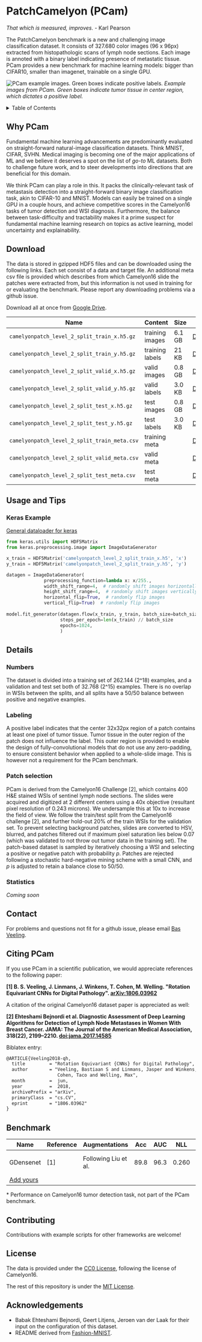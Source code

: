# PatchCamelyon (PCam)
_That which is measured, improves._ - Karl Pearson

The PatchCamelyon benchmark is a new and challenging image classification dataset. It consists of 327.680 color images (96 x 96px) extracted from histopathologic scans of lymph node sections. Each image is annoted with a binary label indicating presence of metastatic tissue. PCam provides a new benchmark for machine learning models: bigger than CIFAR10, smaller than imagenet, trainable on a single GPU.

![PCam example images. Green boxes indicate positive labels.](https://github.com/basveeling/pcam/blob/master/pcam.jpg)
*Example images from PCam. Green boxes indicate tumor tissue in center region, which dictates a positive label.*

<details><summary>Table of Contents</summary><p>

* [Why PCam](#why-pcam)
* [Download](#download)
* [Details](#details)
* [Usage and Tips](#usage-and-tips)
* [Benchmark](#benchmark)
* [Visualization](#visualization)
* [Contributing](#contributing)
* [Contact](#contact)
* [Citing PCam](#citing-pcam)
* [License](#license)
</p></details><p></p>

## Why PCam
Fundamental machine learning advancements are predominantly evaluated on straight-forward natural-image classification datasets. Think MNIST, CIFAR, SVHN. Medical imaging is becoming one of the major applications of ML and we believe it deserves a spot on the list of _go-to_ ML datasets. Both to challenge future work, and to steer developments into directions that are beneficial for this domain.

We think PCam can play a role in this. It packs the clinically-relevant task of metastasis detection into a straight-forward binary image classification task, akin to CIFAR-10 and MNIST. Models can easily be trained on a single GPU in a couple hours, and achieve competitive scores in the Camelyon16 tasks of tumor detection and WSI diagnosis. Furthermore, the balance between task-difficulty and tractability makes it a prime suspect for fundamental machine learning research on topics as active learning, model uncertainty and explainability.


## Download
The data is stored in gzipped HDF5 files and can be downloaded using the following links. Each set consist of a data and target file. An additional meta csv file is provided which describes from which Camelyon16 slide the patches were extracted from, but this information is not used in training for or evaluating the benchmark. Please report any downloading problems via a github issue.

Download all at once from [Google Drive](https://drive.google.com/drive/folders/1gHou49cA1s5vua2V5L98Lt8TiWA3FrKB?usp=sharing).

| Name  | Content | Size | Link | MD5 Checksum|
| --- | --- |--- | --- |--- |
| `camelyonpatch_level_2_split_train_x.h5.gz` | training images | 6.1 GB | [Download](https://drive.google.com/uc?export=download&id=1Ka0XfEMiwgCYPdTI-vv6eUElOBnKFKQ2)|`1571f514728f59376b705fc836ff4b63`|
| `camelyonpatch_level_2_split_train_y.h5.gz` | training labels | 21 KB | [Download](https://drive.google.com/uc?export=download&id=1269yhu3pZDP8UYFQs-NYs3FPwuK-nGSG)|`35c2d7259d906cfc8143347bb8e05be7`|
| `camelyonpatch_level_2_split_valid_x.h5.gz` | valid images | 0.8 GB | [Download](https://drive.google.com/uc?export=download&id=1hgshYGWK8V-eGRy8LToWJJgDU_rXWVJ3)|`d8c2d60d490dbd479f8199bdfa0cf6ec`|
| `camelyonpatch_level_2_split_valid_y.h5.gz` | valid labels | 3.0 KB | [Download](https://drive.google.com/uc?export=download&id=1bH8ZRbhSVAhScTS0p9-ZzGnX91cHT3uO)|`60a7035772fbdb7f34eb86d4420cf66a`|
| `camelyonpatch_level_2_split_test_x.h5.gz`  | test images  | 0.8 GB | [Download](https://drive.google.com/uc?export=download&id=1qV65ZqZvWzuIVthK8eVDhIwrbnsJdbg_)|`d5b63470df7cfa627aeec8b9dc0c066e`|
| `camelyonpatch_level_2_split_test_y.h5.gz`  | test labels  | 3.0 KB | [Download](https://drive.google.com/uc?export=download&id=17BHrSrwWKjYsOgTMmoqrIjDy6Fa2o_gP)|`2b85f58b927af9964a4c15b8f7e8f179`|
| `camelyonpatch_level_2_split_train_meta.csv` | training meta |  | [Download](https://drive.google.com/uc?export=download&id=1XoaGG3ek26YLFvGzmkKeOz54INW0fruR)|`5a3dd671e465cfd74b5b822125e65b0a`|
| `camelyonpatch_level_2_split_valid_meta.csv` | valid meta | | [Download](https://drive.google.com/uc?export=download&id=16hJfGFCZEcvR3lr38v3XCaD5iH1Bnclg)|`3455fd69135b66734e1008f3af684566`|
| `camelyonpatch_level_2_split_test_meta.csv`  | test meta |  | [Download](https://drive.google.com/uc?export=download&id=19tj7fBlQQrd4DapCjhZrom_fA4QlHqN4)|`67589e00a4a37ec317f2d1932c7502ca`|



## Usage and Tips
### Keras Example
[General dataloader for keras](https://github.com/basveeling/pcam/blob/master/keras_pcam/dataset/pcam.py)

```python
from keras.utils import HDF5Matrix
from keras.preprocessing.image import ImageDataGenerator

x_train = HDF5Matrix('camelyonpatch_level_2_split_train_x.h5', 'x')
y_train = HDF5Matrix('camelyonpatch_level_2_split_train_y.h5', 'y')

datagen = ImageDataGenerator(
              preprocessing_function=lambda x: x/255.,
              width_shift_range=4,  # randomly shift images horizontally
              height_shift_range=4,  # randomly shift images vertically 
              horizontal_flip=True,  # randomly flip images
              vertical_flip=True)  # randomly flip images
              
model.fit_generator(datagen.flow(x_train, y_train, batch_size=batch_size),
                    steps_per_epoch=len(x_train) // batch_size
                    epochs=1024,
                    )
```

## Details
### Numbers
The dataset is divided into a training set of 262.144 (2^18) examples, and a validation and test set both of 32.768 (2^15) examples. There is no overlap in WSIs between the splits, and all splits have a 50/50 balance between positive and negative examples.

### Labeling
A positive label indicates that the center 32x32px region of a patch contains at least one pixel of tumor tissue. Tumor tissue in the outer region of the patch does not influence the label. This outer region is provided to enable the design of fully-convolutional models that do not use any zero-padding, to ensure consistent behavior when applied to a whole-slide image. This is however not a requirement for the PCam benchmark.

### Patch selection 
PCam is derived from the Camelyon16 Challenge [2], which contains 400 H\&E stained WSIs of sentinel lymph node sections. The slides were acquired and digitized at 2 different centers  using a 40x objective (resultant pixel resolution of 0.243 microns). We undersample this at 10x to increase the field of view.
We follow the train/test split from the Camelyon16 challenge [2], and further hold-out 20% of the train WSIs for the validation set. To prevent selecting background patches, slides are converted to HSV, blurred, and patches filtered out if maximum pixel saturation lies below 0.07 (which was validated to not throw out tumor data in the training set).
The patch-based dataset is sampled by iteratively choosing a WSI and selecting a positive or negative patch with probability _p_. Patches are rejected following a stochastic hard-negative mining scheme with a small CNN, and _p_ is adjusted to retain a balance close to 50/50.

### Statistics
_Coming soon_

## Contact
For problems and questions not fit for a github issue, please email [Bas Veeling](mailto:basveeling+pcam@gmail.com).
## Citing PCam
If you use PCam in a scientific publication, we would appreciate references to the following paper:


**[1] B. S. Veeling, J. Linmans, J. Winkens, T. Cohen, M. Welling. "Rotation Equivariant CNNs for Digital Pathology". [arXiv:1806.03962](http://arxiv.org/abs/1806.03962)**

A citation of the original Camelyon16 dataset paper is appreciated as well:

**[2] Ehteshami Bejnordi et al. Diagnostic Assessment of Deep Learning Algorithms for Detection of Lymph Node Metastases in Women With Breast Cancer. JAMA: The Journal of the American Medical Association, 318(22), 2199–2210. [doi:jama.2017.14585](https://doi.org/10.1001/jama.2017.14585)**


Biblatex entry:
```latex
@ARTICLE{Veeling2018-qh,
  title         = "Rotation Equivariant {CNNs} for Digital Pathology",
  author        = "Veeling, Bastiaan S and Linmans, Jasper and Winkens, Jim and
                   Cohen, Taco and Welling, Max",
  month         =  jun,
  year          =  2018,
  archivePrefix = "arXiv",
  primaryClass  = "cs.CV",
  eprint        = "1806.03962"
}
```

<!-- [Who is citing PCam?](https://scholar.google.de/scholar?hl=en&as_sdt=0%2C5&q=pcam&btnG=&oq=fas) -->


## Benchmark
| Name  | Reference | Augmentations | Acc | AUC|  NLL | FROC* |
| --- | --- | --- | --- | --- | --- | --- |
| GDensenet | [1] | Following Liu et al. | 89.8 | 96.3 |  0.260 |75.8 (64.3, 87.2)|
| [Add yours](https://github.com/basveeling/pcam/edit/master/README.md) | |

\* Performance on Camelyon16 tumor detection task, not part of the PCam benchmark.


## Contributing
Contributions with example scripts for other frameworks are welcome!

## License
The data is provided under the [CC0 License](https://choosealicense.com/licenses/cc0-1.0/), following the license of Camelyon16.

The rest of this repository is under the [MIT License](https://choosealicense.com/licenses/mit/).

## Acknowledgements
* Babak Ehteshami Bejnordi, Geert Litjens, Jeroen van der Laak for their input on the configuration of this dataset.
* README derived from [Fashion-MNIST](https://github.com/zalandoresearch/fashion-mnist).
